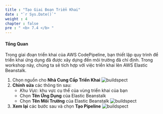 ```yaml
---
title : "Tạo Giai Đoạn Triển Khai"
date : "`r Sys.Date()`"
weight : 4
chapter : false
pre : " <b> 7.4 </b> "
---
```


#### Tổng Quan
Trong giai đoạn triển khai của AWS CodePipeline, bạn thiết lập quy trình để triển khai ứng dụng đã được xây dựng đến môi trường đã chỉ định. Trong workshop này, chúng ta sẽ tích hợp với việc triển khai lên AWS Elastic Beanstalk.

1. Chọn nguồn cho **Nhà Cung Cấp Triển Khai**
   ![buildspect](/images/6-set-up-pipeline/4-add-deploy-stage/deploy%20(1).jpg?width=60pc)
2. **Chỉnh sửa** các thông tin sau:
   + *Khu Vực*: khu vực cụ thể của vùng triển khai của bạn
   + Chọn **Tên Ứng Dụng** của Elastic Beanstalk
   + Chọn **Tên Môi Trường** của Elastic Beanstalk
   ![buildspect](/images/6-set-up-pipeline/4-add-deploy-stage/deploy%20(2).jpg?width=60pc)
3. **Xem lại** các bước sau và chọn **Tạo Pipeline**
   ![buildspect](/images/6-set-up-pipeline/4-add-deploy-stage/deploy%20(3).jpg?width=60pc)
